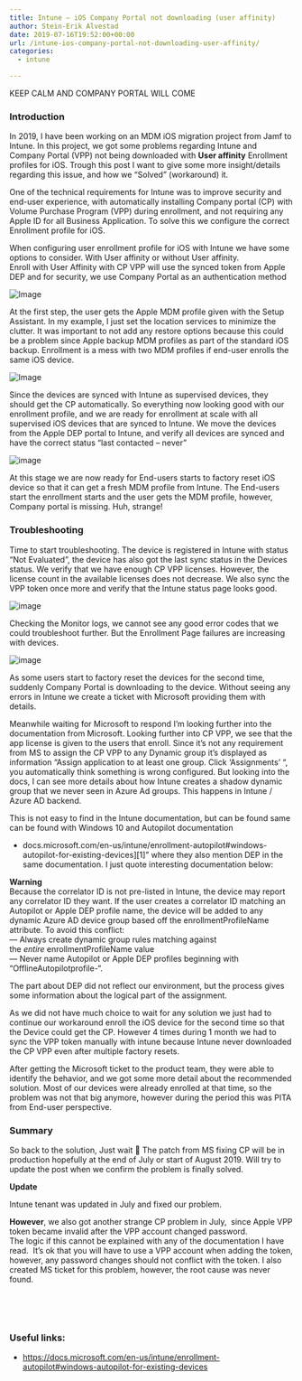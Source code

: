 ```yaml
---
title: Intune – iOS Company Portal not downloading (user affinity)
author: Stein-Erik Alvestad
date: 2019-07-16T19:52:00+00:00
url: /intune-ios-company-portal-not-downloading-user-affinity/
categories:
  - intune

---
```


KEEP
CALM
AND
COMPANY PORTAL
WILL
COME

### Introduction

In 2019, I have been working on an MDM iOS migration project from Jamf to Intune. In this project, we got some problems regarding Intune and Company Portal (VPP) not being downloaded with **User affinity** Enrollment profiles for iOS. Trough this post I want to give some more insight/details regarding this issue, and how we &#8220;Solved&#8221; (workaround) it.

One of the technical requirements for Intune was to improve security and end-user experience, with automatically installing Company portal (CP) with Volume Purchase Program (VPP) during enrollment, and not requiring any Apple ID for all Business Application. To solve this we configure the correct Enrollment profile for iOS.

When configuring user enrollment profile for iOS with Intune we have some options to consider. With User affinity or without User affinity.  
Enroll with User Affinity with CP VPP will use the synced token from Apple DEP and for security, we use Company Portal as an authentication method

![Image](./Setup-Assistant-Customization_0.png)

At the first step, the user gets the Apple MDM profile given with the Setup Assistant. In my example, I just set the location services to minimize the clutter. It was important to not add any restore options because this could be a problem since Apple backup MDM profiles as part of the standard iOS backup. Enrollment is a mess with two MDM profiles if end-user enrolls the same iOS device.

![Image](./Setup-Assistant-Customization_1.png)
 

Since the devices are synced with Intune as supervised devices, they should get the CP automatically. So everything now looking good with our enrollment profile, and we are ready for enrollment at scale with all supervised iOS devices that are synced to Intune. We move the devices from the Apple DEP portal to Intune, and verify all devices are synced and have the correct status &#8220;last contacted &#8211; never&#8221;


![image](./enrollment_program_token_devices-1024x384.png)

At this stage we are now ready for End-users starts to factory reset iOS device so that it can get a fresh MDM profile from Intune. The End-users start the enrollment starts and the user gets the MDM profile, however, Company portal is missing. Huh, strange!

### Troubleshooting

Time to start troubleshooting. The device is registered in Intune with status &#8220;Not Evaluated&#8221;, the device has also got the last sync status in the Devices status. We verify that we have enough CP VPP licenses. However, the license count in the available licenses does not decrease. We also sync the VPP token once more and verify that the Intune status page looks good.

![image](./Company-Portal-apps-VPP-1-1024x228.png)

Checking the Monitor logs, we cannot see any good error codes that we could troubleshoot further. But the Enrollment Page failures are increasing with devices.

![image](./Device-enrollment_monitor.png)

As some users start to factory reset the devices for the second time, suddenly Company Portal is downloading to the device. Without seeing any errors in Intune we create a ticket with Microsoft providing them with details.

Meanwhile waiting for Microsoft to respond I&#8217;m looking further into the documentation from Microsoft. Looking further into CP VPP, we see that the app license is given to the users that enroll. Since it&#8217;s not any requirement from MS to assign the CP VPP to any Dynamic group it&#8217;s displayed as information &#8220;Assign application to at least one group. Click &#8216;Assignments&#8217; &#8220;, you automatically think something is wrong configured. But looking into the docs, I can see more details about how Intune creates a shadow dynamic group that we never seen in Azure Ad groups. This happens in Intune / Azure AD backend.

This is not easy to find in the Intune documentation, but can be found same can be found with Windows 10 and Autopilot documentation 
* docs.microsoft.com/en-us/intune/enrollment-autopilot#windows-autopilot-for-existing-devices][1]&#8221; where they also mention DEP in the same documentation. I just quote interesting documentation below:

**Warning**  
Because the correlator ID is not pre-listed in Intune, the device may report any correlator ID they want. If the user creates a correlator ID matching an Autopilot or Apple DEP profile name, the device will be added to any dynamic Azure AD device group based off the enrollmentProfileName attribute. To avoid this conflict:  
&#8212; Always create dynamic group rules matching against the&nbsp;_entire_&nbsp;enrollmentProfileName value  
&#8212; Never name Autopilot or Apple DEP profiles beginning with &#8220;OfflineAutopilotprofile-&#8220;.

The part about DEP did not reflect our environment, but the process gives some information about the logical part of the assignment.

As we did not have much choice to wait for any solution we just had to continue our workaround enroll the iOS device for the second time so that the Device could get the CP. However 4 times during 1 month we had to sync the VPP token manually with intune because Intune never downloaded the CP VPP even after multiple factory resets.

After getting the Microsoft ticket to the product team, they were able to identify the behavior, and we got some more detail about the recommended solution. Most of our devices were already enrolled at that time, so the problem was not that big anymore, however during the period this was PITA from End-user perspective.  

### Summary
So back to the solution, Just wait 🙂 The patch from MS fixing CP will be in production hopefully at the end of July or start of August 2019. Will try to update the post when we confirm the problem is finally solved.

**Update** 
  
Intune tenant was updated in July and fixed our problem.  

**However**, we also got another strange CP problem in July,&nbsp; since Apple VPP token became invalid after the VPP account changed password.  
The logic if this cannot be explained with any of the documentation I have read.&nbsp; It&#8217;s ok that you will have to use a VPP account when adding the token, however, any password changes should not conflict with the token. I also created MS ticket for this problem, however, the root cause was never found.&nbsp;&nbsp;

&nbsp;

&nbsp;

### Useful links:

* https://docs.microsoft.com/en-us/intune/enrollment-autopilot#windows-autopilot-for-existing-devices